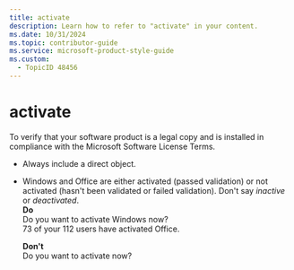 ```yaml
---
title: activate
description: Learn how to refer to "activate" in your content.
ms.date: 10/31/2024
ms.topic: contributor-guide
ms.service: microsoft-product-style-guide
ms.custom:
  - TopicID 48456
---
```



# activate

To verify that your software product is a legal copy and is installed in compliance with the Microsoft Software License Terms.

- Always include a direct object.
- Windows and Office are either activated (passed validation) or not activated (hasn't been validated or failed validation). Don't say *inactive* or *deactivated*.  
  **Do**  
  Do you want to activate Windows now?  
  73 of your 112 users have activated Office.  
  
  **Don't**  
  Do you want to activate now?  